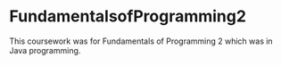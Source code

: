 # FundamentalsofProgramming2
This coursework was for Fundamentals of Programming 2 which was in Java programming.
